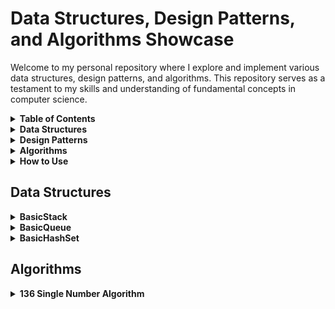 # Data Structures, Design Patterns, and Algorithms Showcase

Welcome to my personal repository where I explore and implement various data structures, design patterns, and algorithms. This repository serves as a testament to my skills and understanding of fundamental concepts in computer science.

<details>
<summary><strong>Table of Contents</strong></summary>

- [Data Structures](#data-structures)
- [Design Patterns](#design-patterns)
- [Algorithms](#algorithms)

</details>

<details>
<summary><strong>Data Structures</strong></summary>

- [BasicStack](#basicstack)
- [BasicQueue](#basicqueue)
- [BasicHashSet](#basicHashSet)

</details>

<details>
<summary><strong>Design Patterns</strong></summary>

<!-- Add your design patterns here -->

</details>

<details>
<summary><strong>Algorithms</strong></summary>

- [SingleNumber](#singleNumber)

</details>

<details>
<summary><strong>How to Use</strong></summary>

<!-- Add instructions on how to use your code -->

</details>

## Data Structures
<details>
<summary><strong>BasicStack</strong></summary>

![BasicStack Image](https://cdn.programiz.com/sites/tutorial2program/files/stack.png)

In this project, I've implemented a versatile and efficient generic stack data structure. A stack follows the Last In, First Out (LIFO) principle, where elements are added and removed from the same end, known as the "top" of the stack.

#### Features

- **Generics Support**: The stack is designed to be generic, allowing it to store elements of any data type.
- **Dynamic Sizing**: The underlying array dynamically adjusts its size to accommodate the number of elements, ensuring optimal memory usage.
- **Push and Pop Operations**: The stack supports standard operations like push (to add an element) and pop (to remove and retrieve the top element).
- **Exception Handling**: An `IllegalArgumentException` is thrown if a pop operation is attempted on an empty stack, providing robust error handling.

#### Implementation Details
- **File**: [BasicStack.java](src/main/java/basics/structures/stack/BasicStack.java)

</details>

<details>
<summary><strong>BasicQueue</strong></summary>

![BasicQueue Image](https://media.geeksforgeeks.org/wp-content/uploads/20220805131014/fifo.png)

In this project, I've implemented a flexible and efficient generic queue data structure. A queue follows the First In, First Out (FIFO) principle, where elements are added at the back and removed from the front.

#### Features

- **Generics Support**: The queue is designed to be generic, allowing it to store elements of any data type.
- **Dynamic Sizing**: The underlying array dynamically adjusts its size to accommodate the number of elements, ensuring optimal memory usage.
- **Enqueue and Dequeue Operations**: The queue supports adding elements to the back (enqueue) and removing elements from the front (dequeue).
- **Exception Handling**: An `IllegalArgumentException` is thrown if a dequeue operation is attempted on an empty queue, providing robust error handling.

#### Implementation Details
- **File**: [BasicQueue.java](src/main/java/basics/structures/queue/BasicQueue.java)

</details>

<details>
<summary><strong>BasicHashSet</strong></summary>

![BasicHashSet Image](https://www.iunera.com/wp-content/uploads/image-264.png)

In this project, I've implemented a basic hash set data structure. A hash set is a collection of unique elements, and it uses a hash table for efficient insertion, deletion, and lookup operations.

#### Features

- **Generics Support**: The hash set is designed to be generic, allowing it to store elements of any data type.
- **Dynamic Sizing**: The underlying array dynamically adjusts its size to accommodate the number of elements, ensuring optimal memory usage.
- **Add, Remove, and Contains Operations**: The hash set supports adding elements, removing elements, and checking for element existence efficiently.
- **Collision Handling**: In case of hash collisions, this implementation uses a simple linear probing approach.

#### Implementation Details
- **File**: [BasicHashSet.java](src/main/java/basics/structures/hashtable/BasicHashSet.java)

</details>


## Algorithms

<details>
<summary><strong>136 Single Number Algorithm</strong></summary>

## 136 Single Number Algorithm
#### Problem Statement
Given an array of integers where every element appears twice except for one, find that single element.

#### Algorithm Explanation
We use the XOR (^) bitwise operation, exploiting its properties. XORing the same number twice cancels out (A ^ A = 0), and XORing with 0 does not change the value (A ^ 0 = A). By XORing all elements in the array, the duplicates cancel each other, leaving only the unique element.

#### Complexity Analysis
- **Time Complexity**: O(n) - where n is the length of the input array. We iterate through the entire array once.
- **Space Complexity**: O(1) - The algorithm uses a constant amount of extra space.

### Implementation Details
- **File**: [SingleNumber.java](src/main/java/basics/algorithms/SingleNumber.java)
</details>